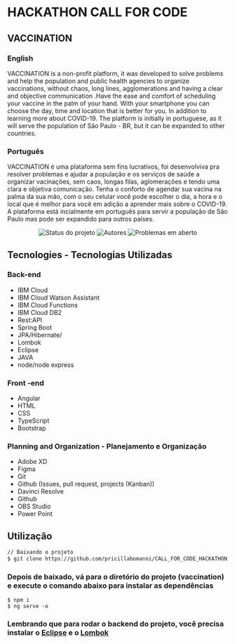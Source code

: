 # HACKATHON CALL FOR CODE 

## VACCINATION

### English
VACCINATION is a non-profit platform, it was developed to solve problems and help the population and public health agencies to 
organize vaccinations, without chaos, long lines, agglomerations and having a clear and objective communication .Have the ease 
and comfort of scheduling your vaccine in the palm of your hand. With your smartphone you can choose the day, time and location 
that is better for you. In addition to learning more about COVID-19. The platform is initially in portuguese, as it will serve the
population of São Paulo - BR, but it can be expanded to other countries.

### Português
VACCINATION é uma plataforma sem fins lucrativos, foi desenvolviva pra resolver problemas e ajudar a população e os serviços de saúde a organizar vacinações,
sem caos, longas filas, aglomerações e tendo uma clara e objetiva comunicação. Tenha o conforto de agendar sua vacina na palma da sua mão, com o seu celular 
você pode escolher o dia, a hora e o local que é melhor para você em adição a aprender mais sobre o COVID-19. A plataforma está incialmente em português para 
servir a população de São Paulo mas pode ser expandido para outros países.



<p align="center">
    <img alt="Status do projeto" src="https://img.shields.io/badge/Status-em%20constru%C3%A7%C3%A3o-ff4b8d"/>
    <img alt="Autores" src="https://img.shields.io/badge/Autores-Equipe%20VACCINATION-ff4b8d"/>
    <img alt="Problemas em aberto" src="https://img.shields.io/github/issues/bielzin42/cresci?color=ff4b8d&logo=ff4b8d&logoColor=ff4b8d" />   
</p>

## Tecnologies - Tecnologias Utilizadas

### Back-end
* IBM Cloud
* IBM Cloud Watson Assistant
* IBM Cloud Functions
* IBM Cloud DB2
* Rest:API
* Spring Boot
* JPA/Hibernate/
* Lombok
* Eclipse
* JAVA
* node/node express

### Front -end
* Angular
* HTML
* CSS
* TypeScript
* Bootstrap

### Planning and Organization - Planejamento e Organização
* Adobe XD
* Figma
* Git
* Github (Issues, pull request, projects (Kanban))
* Davinci Resolve
* Github
* OBS Studio
* Power Point

## Utilização

```bash
// Baixando o projeto
$ git clone https://github.com/pricillabomanni/CALL_FOR_CODE_HACKATHON.git

```
### Depois de baixado, vá para o diretório do projeto (vaccination) e execute o comando abaixo para instalar as dependências
````
$ npm i
$ ng serve -o
````
### Lembrando que para rodar o backend do projeto, você precisa instalar o [Eclipse](https://www.eclipse.org/downloads/) e o [Lombok](https://projectlombok.org/download)
